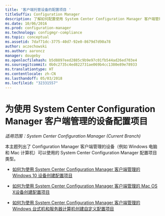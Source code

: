 ```yaml
---
title: '客户端托管设备的配置项目 '
titleSuffix: Configuration Manager
description: 了解如何配置使用 System Center Configuration Manager 客户端管理的 Windows 和 Mac 设备。
ms.date: 10/06/2016
ms.prod: configuration-manager
ms.technology: configmgr-compliance
ms.topic: conceptual
ms.assetid: 7daf71dc-3775-40d7-92e0-8679d7d90a78
author: aczechowski
ms.author: aaroncz
manager: dougeby
ms.openlocfilehash: b5d8897eed2885c9b9e97c01fb544ad26ed703e4
ms.sourcegitcommit: 0b0c2735c4ed822731ae069b4cc1380e89e78933
ms.translationtype: HT
ms.contentlocale: zh-CN
ms.lasthandoff: 05/03/2018
ms.locfileid: "32331557"
---
```

# <a name="configuration-items-for-devices-managed-with-the-system-center-configuration-manager-client"></a>为使用 System Center Configuration Manager 客户端管理的设备配置项目

*适用范围：System Center Configuration Manager (Current Branch)*

本主题列出了 Configuration Manager 客户端管理的设备（例如 Windows 电脑和 Mac 计算机）可以使用的 System Center Configuration Manager 配置项目类型。  

-   [如何为使用 System Center Configuration Manager 客户端管理的 Windows 10 设备创建配置项目](../../compliance/deploy-use/create-configuration-items-for-windows-10-devices-managed-with-the-client.md)  

-   [如何为使用 System Center Configuration Manager 客户端管理的 Mac OS X设备创建配置项目](../../compliance/deploy-use/create-configuration-items-for-mac-os-x-devices-managed-with-the-client.md)  

-   [如何为使用 System Center Configuration Manager 客户端管理的 Windows 台式机和服务器计算机创建自定义配置项目](../../compliance/deploy-use/create-custom-configuration-items-for-windows-desktop-and-server-computers-managed-with-the-client.md)  
